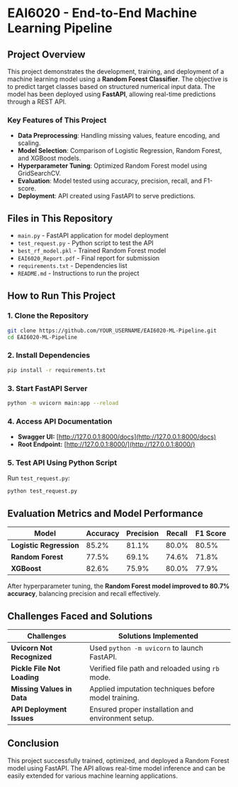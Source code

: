 # EAI6020 - End-to-End Machine Learning Pipeline

## **Project Overview**
This project demonstrates the development, training, and deployment of a machine learning model using a **Random Forest Classifier**. The objective is to predict target classes based on structured numerical input data. The model has been deployed using **FastAPI**, allowing real-time predictions through a REST API.

### **Key Features of This Project**
- **Data Preprocessing**: Handling missing values, feature encoding, and scaling.
- **Model Selection**: Comparison of Logistic Regression, Random Forest, and XGBoost models.
- **Hyperparameter Tuning**: Optimized Random Forest model using GridSearchCV.
- **Evaluation**: Model tested using accuracy, precision, recall, and F1-score.
- **Deployment**: API created using FastAPI to serve predictions.

## **Files in This Repository**
- `main.py` - FastAPI application for model deployment
- `test_request.py` - Python script to test the API
- `best_rf_model.pkl` - Trained Random Forest model
- `EAI6020_Report.pdf` - Final report for submission
- `requirements.txt` - Dependencies list
- `README.md` - Instructions to run the project

## **How to Run This Project**

### **1. Clone the Repository**
```bash
git clone https://github.com/YOUR_USERNAME/EAI6020-ML-Pipeline.git
cd EAI6020-ML-Pipeline
```

### **2. Install Dependencies**
```bash
pip install -r requirements.txt
```

### **3. Start FastAPI Server**
```bash
python -m uvicorn main:app --reload
```

### **4. Access API Documentation**
- **Swagger UI:** [http://127.0.0.1:8000/docs](http://127.0.0.1:8000/docs)
- **Root Endpoint:** [http://127.0.0.1:8000/](http://127.0.0.1:8000/)

### **5. Test API Using Python Script**
Run `test_request.py`:

```bash
python test_request.py
```


## **Evaluation Metrics and Model Performance**

| **Model**          | **Accuracy** | **Precision** | **Recall** | **F1 Score** |
|-------------------|------------|-------------|---------|-----------|
| **Logistic Regression** | 85.2% | 81.1% | 80.0% | 80.5% |
| **Random Forest**       | 77.5% | 69.1% | 74.6% | 71.8% |
| **XGBoost**            | 82.6% | 75.9% | 80.0% | 77.9% |

After hyperparameter tuning, the **Random Forest model improved to 80.7% accuracy**, balancing precision and recall effectively.

## **Challenges Faced and Solutions**

| **Challenges** | **Solutions Implemented** |
|---------------|---------------------------|
| **Uvicorn Not Recognized** | Used `python -m uvicorn` to launch FastAPI. |
| **Pickle File Not Loading** | Verified file path and reloaded using `rb` mode. |
| **Missing Values in Data** | Applied imputation techniques before model training. |
| **API Deployment Issues** | Ensured proper installation and environment setup. |

## **Conclusion**
This project successfully trained, optimized, and deployed a Random Forest model using FastAPI. The API allows real-time model inference and can be easily extended for various machine learning applications.

